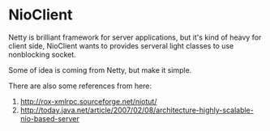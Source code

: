 NioClient
=========

Netty is brilliant framework for server applications, but it's kind of heavy for client side, NioClient wants to provides serveral light classes to use nonblocking socket.

Some of idea is coming from Netty, but make it simple.

There are also some references from here:
1. http://rox-xmlrpc.sourceforge.net/niotut/
2. http://today.java.net/article/2007/02/08/architecture-highly-scalable-nio-based-server
